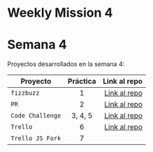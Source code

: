 # Weekly Mission 4
# Semana 4 

Proyectos desarrollados en la semana 4:

| Proyecto | Práctica | Link al repo |
| ------------- |:-------------:| -----:|
|`fizzbuzz`|1|[Link al repo](https://github.com/sergioaltuzar/Refactoring)|
|`PR`|2|[Link al repo](https://github.com/sergioaltuzar/fizzbuzz)|
|`Code Challenge`|3, 4, 5|[Link al repo](https://github.com/sergioaltuzar/codechallenge) |
|`Trello`|6|[Link al repo](https://github.com/sergioaltuzar/playbook/tree/main/weekly_mission_4/Api%20Rest%20Trello)|
|`Trello JS Fork`|7||
